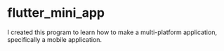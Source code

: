 # flutter_mini_app
I created this program to learn how to make a multi-platform application, specifically a mobile application.
